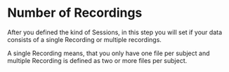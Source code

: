 # Number of Recordings

After you defined the kind of Sessions, in this step you will set if your data consists of a single Recording or multiple recordings.

A single Recording means, that you only have one file per subject and multiple Recording is defined as two or more files per subject.